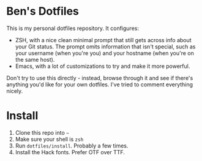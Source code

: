 # Ben's Dotfiles

This is my personal dotfiles repository. It configures:

* ZSH, with a nice clean minimal prompt that still gets across info about your Git status. The prompt omits information that isn't special, such as your username (when you're you) and your hostname (when you're on the same host).
* Emacs, with a lot of customizations to try and make it more powerful.

Don't try to use this directly - instead, browse through it and see if there's anything you'd like for your own dotfiles. I've tried to comment everything nicely.

# Install

1. Clone this repo into `~`
2. Make sure your shell is `zsh`
3. Run `dotfiles/install`. Probably a few times.
4. Install the Hack fonts. Prefer OTF over TTF.